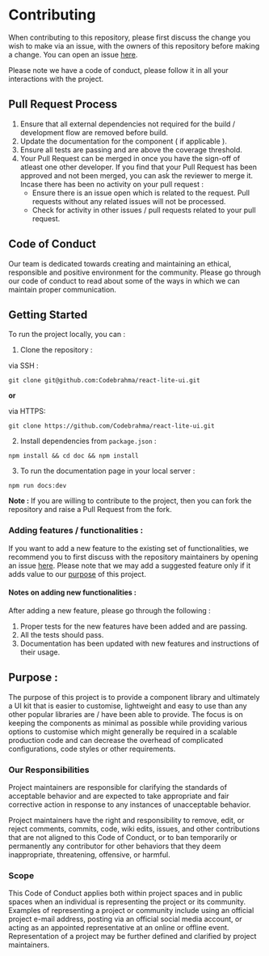 # Contributing

When contributing to this repository, please first discuss the change you wish to make via an issue, 
with the owners of this repository before making a change. You can open an issue [here](https://github.com/Codebrahma/react-lite-ui/issues).

Please note we have a code of conduct, please follow it in all your interactions with the project.

## Pull Request Process

1. Ensure that all external dependencies not required for the build / development flow are removed
before build.
2. Update the documentation for the component ( if applicable ).
3. Ensure all tests are passing and are above the coverage threshold.
4. Your Pull Request can be merged in once you have the sign-off of atleast one other developer. If you find that your
Pull Request has been approved and not been merged, you can ask the reviewer to merge it. Incase there has been no activity
on your pull request : 
    * Ensure there is an issue open which is related to the request. Pull requests without any related issues will not be processed.
    * Check for activity in other issues / pull requests related to your pull request.

## Code of Conduct

Our team is dedicated towards creating and maintaining an ethical, responsible and positive environment for the community.
Please go through our code of conduct to read about some of the ways in which we can maintain proper communication.

## Getting Started

To run the project locally, you can : 

1. Clone the repository :

via SSH :
```
git clone git@github.com:Codebrahma/react-lite-ui.git
```

**or**

via HTTPS: 
```
git clone https://github.com/Codebrahma/react-lite-ui.git
```

2. Install dependencies from `package.json` : 

```
npm install && cd doc && npm install
```


3. To run the documentation page in your local server : 
```
npm run docs:dev
```

**Note :** If you are willing to contribute to the project, then you can fork the repository and raise a Pull Request from 
the fork.

### Adding features / functionalities :

If you want to add a new feature to the existing set of functionalities, we recommend you to
first discuss with the repository maintainers by opening an issue [here](https://github.com/Codebrahma/react-lite-ui/issues).
Please note that we may add a suggested feature only if it adds value to our [purpose](#purpose-) of this project.

#### Notes on adding new functionalities :

After adding a new feature, please go through the following :

1. Proper tests for the new features have been added and are passing.
2. All the tests should pass.
3. Documentation has been updated with new features and instructions of their usage.

## Purpose :

The purpose of this project is to provide a component library and ultimately a UI kit that is
easier to customise, lightweight and easy to use than any other popular libraries are / have been able to provide.
The focus is on keeping the components as minimal as possible while providing various options to
customise which might generally be required in a scalable production code and can decrease the overhead of 
complicated configurations, code styles or other requirements.

### Our Responsibilities

Project maintainers are responsible for clarifying the standards of acceptable
behavior and are expected to take appropriate and fair corrective action in
response to any instances of unacceptable behavior.

Project maintainers have the right and responsibility to remove, edit, or
reject comments, commits, code, wiki edits, issues, and other contributions
that are not aligned to this Code of Conduct, or to ban temporarily or
permanently any contributor for other behaviors that they deem inappropriate,
threatening, offensive, or harmful.

### Scope

This Code of Conduct applies both within project spaces and in public spaces
when an individual is representing the project or its community. Examples of
representing a project or community include using an official project e-mail
address, posting via an official social media account, or acting as an appointed
representative at an online or offline event. Representation of a project may be
further defined and clarified by project maintainers.
